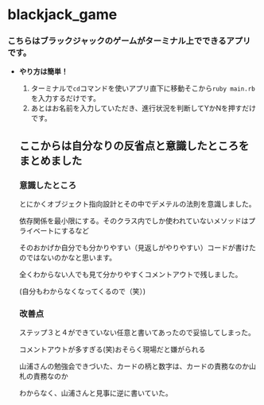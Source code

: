 # blackjack_game
### こちらはブラックジャックのゲームがターミナル上でできるアプリです。
- **やり方は簡単！**
  1. ターミナルで`cd`コマンドを使いアプリ直下に移動そこから`ruby main.rb`を入力するだけです。
  1. あとはお名前を入力していただき、進行状況を判断してYかNを押すだけです。
  
  ## ここからは自分なりの反省点と意識したところをまとめました
  ### 意識したところ
  とにかくオブジェクト指向設計とその中でデメテルの法則を意識しました。
  
  依存関係を最小限にする。そのクラス内でしか使われていないメソッドはプライベートにするなど
  
  そのおかげか自分でも分かりやすい（見返しがやりやすい）コードが書けたのではないのかなと思います。
  
  全くわからない人でも見て分かりやすくコメントアウトで残しました。
  
  (自分もわからなくなってくるので（笑）)
  ### 改善点
  ステップ３と４ができていない任意と書いてあったので妥協してしまった。
  
  コメントアウトが多すぎる(笑)おそらく現場だと嫌がられる
  
  山浦さんの勉強会できづいた、カードの柄と数字は、カードの責務なのか山札の責務なのか
  
  わからなく、山浦さんと見事に逆に書いていた。
